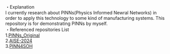 ・Explanation  
I currently research about PINNs(Physics Informed Newral Networks) in order to apply this technology to some kind of manufacturing systems.
This repository is for demonstrating PINNs by myself.  
・Referenced repositories List  
1.[PINNs_Original](https://github.com/maziarraissi/PINNs)  
2.[AISE-2024](https://github.com/benmoseley/AISE-2024)  
3.[PINN4SOH](https://github.com/wang-fujin/PINN4SOH)  
